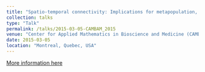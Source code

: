 ```yaml
---
title: "Spatio-temporal connectivity: Implications for metapopulation, metacommunity and application in marine reserves."
collection: talks
type: "Talk"
permalink: /talks/2015-03-05-CAMBAM_2015
venue: "Center for Applied Mathematics in Bioscience and Medicine (CAMBAM) seminar, March 5th, 2015."
date: 2015-03-05
location: "Montreal, Quebec, USA"
---
```


[More information here](https://www.mcgill.ca/cambam/)
